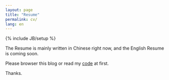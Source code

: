 ```yaml
---
layout: page
title: "Resume"
permalink: cv/
lang: en
---
```

{% include JB/setup %}

The Resume is mainly written in Chinese right now, and the English Resume is coming soon.

Please browser this blog or read my [code](https://github.com/scozv) at first.

Thanks.
